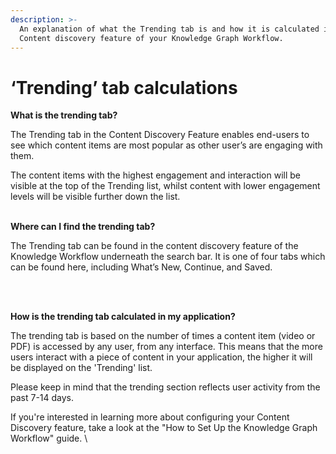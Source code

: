 ```yaml
---
description: >-
  An explanation of what the Trending tab is and how it is calculated in the
  Content discovery feature of your Knowledge Graph Workflow.
---
```


# ‘Trending’ tab calculations

**What is the trending tab?**&#x20;

The Trending tab in the Content Discovery Feature enables end-users to see which content items are most popular as other user’s are engaging with them.&#x20;

The content items with the highest engagement and interaction will be visible at the top of the Trending list, whilst content with lower engagement levels will be visible further down the list.&#x20;

\
**Where can I find the trending tab?**&#x20;

The Trending tab can be found in the content discovery feature of the  Knowledge Workflow underneath the search bar. It is one of four tabs which can be found here, including What’s New, Continue, and Saved.&#x20;

<figure><img src="https://lh7-us.googleusercontent.com/FMZ9clYOmc6VjihQwCtlJCexkHklWcHJ5jvRrZtgVTvmRe9vCeko1mF4Sn9B5JxLyCLGR7CGqjd3dYTHxI_we5MDENVdlPr89GzNcIZquiHU30x8no_TWB7kPhEFeqA7SLkYqh8989-Q6Ae1UNiDPwFKHjgOS-SrUnfrJdhNTUdcR0QQPeuFkL5DtuofDQ" alt=""><figcaption></figcaption></figure>

\
\
**How is the trending tab calculated in my application?**&#x20;

The trending tab is based on the number of times a content item (video or PDF) is accessed by any user, from any interface. This means that the more users interact with a piece of content in your application, the higher it will be displayed on the 'Trending' list.

Please keep in mind that the trending section reflects user activity from the past 7-14 days.

If you're interested in learning more about configuring your Content Discovery feature, take a look at the "How to Set Up the Knowledge Graph Workflow" guide. \
